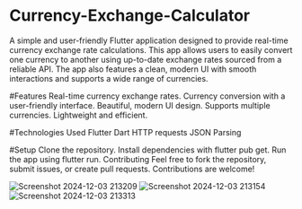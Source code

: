 # Currency-Exchange-Calculator
 A simple and user-friendly Flutter application designed to provide real-time currency exchange rate calculations. This app allows users to easily convert one currency to another using up-to-date exchange rates sourced from a reliable API. The app also features a clean, modern UI with smooth interactions and supports a wide range of currencies.

#Features
Real-time currency exchange rates.
Currency conversion with a user-friendly interface.
Beautiful, modern UI design.
Supports multiple currencies.
Lightweight and efficient.

#Technologies Used
Flutter
Dart
HTTP requests
JSON Parsing

#Setup
Clone the repository.
Install dependencies with flutter pub get.
Run the app using flutter run.
Contributing
Feel free to fork the repository, submit issues, or create pull requests. Contributions are welcome!

 ![Screenshot 2024-12-03 213209](https://github.com/user-attachments/assets/02accc67-affb-4e80-8b8a-6fc07a0a905e)
![Screenshot 2024-12-03 213154](https://github.com/user-attachments/assets/9a550af6-b0b1-4db7-b05d-b3d3f39c920f)
![Screenshot 2024-12-03 213313](https://github.com/user-attachments/assets/8401575a-0223-44cc-a7ef-8341ceac7093)

